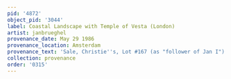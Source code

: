 ```yaml
---
pid: '4872'
object_pid: '3044'
label: Coastal Landscape with Temple of Vesta (London)
artist: janbrueghel
provenance_date: May 29 1986
provenance_location: Amsterdam
provenance_text: 'Sale, Christie''s, Lot #167 (as "follower of Jan I")'
collection: provenance
order: '0315'
---
```

